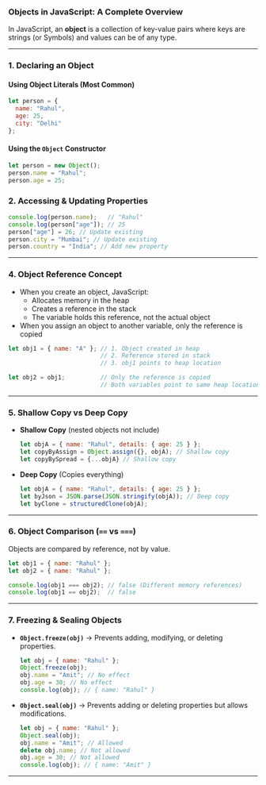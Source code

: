 ### **Objects in JavaScript: A Complete Overview**  

In JavaScript, an **object** is a collection of key-value pairs where keys are strings (or Symbols) and values can be of any type. 

---

### **1. Declaring an Object**  
#### **Using Object Literals (Most Common)**
```js
let person = {
  name: "Rahul",
  age: 25,
  city: "Delhi"
};
```
#### **Using the `Object` Constructor**
```js
let person = new Object();
person.name = "Rahul";
person.age = 25;
```

### **2. Accessing & Updating Properties**  
```js
console.log(person.name);   // "Rahul"
console.log(person["age"]); // 25
person["age"] = 26; // Update existing
person.city = "Mumbai"; // Update existing
person.country = "India"; // Add new property
```
---

### **4. Object Reference Concept**

- When you create an object, JavaScript:
    - Allocates memory in the heap
    - Creates a reference in the stack
    - The variable holds this reference, not the actual object
- When you assign an object to another variable, only the reference is copied

```js
let obj1 = { name: "A" }; // 1. Object created in heap
                          // 2. Reference stored in stack
                          // 3. obj1 points to heap location

let obj2 = obj1;          // Only the reference is copied
                          // Both variables point to same heap location
```
---

### **5. Shallow Copy vs Deep Copy**  
- **Shallow Copy** (nested objects not include)
  ```js
  let objA = { name: "Rahul", details: { age: 25 } };
  let copyByAssign = Object.assign({}, objA); // Shallow copy
  let copyBySpread = {...objA} // Shallow copy
  ```

- **Deep Copy** (Copies everything)
  ```js
  let objA = { name: "Rahul", details: { age: 25 } };
  let byJson = JSON.parse(JSON.stringify(objA)); // Deep copy
  let byClone = structuredClone(objA);
  ```
---

### **6. Object Comparison (`==` vs `===`)**  
Objects are compared by reference, not by value.  
```js
let obj1 = { name: "Rahul" };
let obj2 = { name: "Rahul" };

console.log(obj1 === obj2); // false (Different memory references)
console.log(obj1 == obj2);  // false
```
---

### **7. Freezing & Sealing Objects**  
- **`Object.freeze(obj)`** → Prevents adding, modifying, or deleting properties.
  ```js
  let obj = { name: "Rahul" };
  Object.freeze(obj);
  obj.name = "Amit"; // No effect
  obj.age = 30; // No effect
  console.log(obj); // { name: "Rahul" }
  ```

- **`Object.seal(obj)`** → Prevents adding or deleting properties but allows modifications.
  ```js
  let obj = { name: "Rahul" };
  Object.seal(obj);
  obj.name = "Amit"; // Allowed
  delete obj.name; // Not allowed
  obj.age = 30; // Not allowed
  console.log(obj); // { name: "Amit" }
  ```
---
